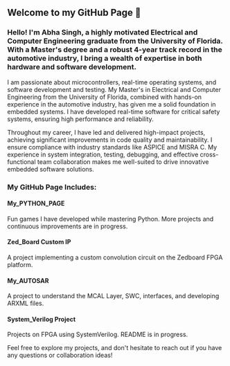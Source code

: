 
## Welcome to my GitHub Page 👋

### Hello! I'm Abha Singh, a highly motivated Electrical and Computer Engineering graduate from the University of Florida. With a Master's degree and a robust 4-year track record in the automotive industry, I bring a wealth of expertise in both hardware and software development.

I am passionate about microcontrollers, real-time operating systems, and software development and testing. My Master's in Electrical and Computer Engineering from the University of Florida, combined with hands-on experience in the automotive industry, has given me a solid foundation in embedded systems. I have developed real-time software for critical safety systems, ensuring high performance and reliability.

Throughout my career, I have led and delivered high-impact projects, achieving significant improvements in code quality and maintainability. I ensure compliance with industry standards like ASPICE and MISRA C. My experience in system integration, testing, debugging, and effective cross-functional team collaboration makes me well-suited to drive innovative embedded software solutions.

### My GitHub Page Includes:

#### My_PYTHON_PAGE
Fun games I have developed while mastering Python. More projects and continuous improvements are in progress.

#### Zed_Board Custom IP
A project implementing a custom convolution circuit on the Zedboard FPGA platform.

#### My_AUTOSAR
A project to understand the MCAL Layer, SWC, interfaces, and developing ARXML files.

#### System_Verilog Project
Projects on FPGA using SystemVerilog. README is in progress.

Feel free to explore my projects, and don't hesitate to reach out if you have any questions or collaboration ideas!
